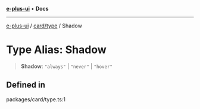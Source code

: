 [**e-plus-ui**](../../../README.md) • **Docs**

***

[e-plus-ui](../../../modules.md) / [card/type](../README.md) / Shadow

# Type Alias: Shadow

> **Shadow**: `"always"` \| `"never"` \| `"hover"`

## Defined in

packages/card/type.ts:1

